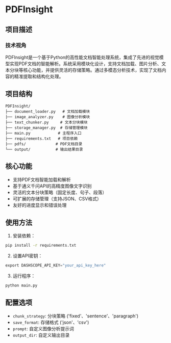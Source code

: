 # PDFInsight

## 项目描述

### 技术视角
PDFInsight是一个基于Python的高性能文档智能处理系统，集成了先进的视觉模型实现PDF文档的智能解析。系统采用模块化设计，支持文档加载、图片分析、文本分块等核心功能，并提供灵活的存储策略。通过多模态分析技术，实现了文档内容的精准提取和结构化处理。

## 项目结构

```
PDFInsight/
├── document_loader.py   # 文档加载模块
├── image_analyzer.py    # 图像分析模块
├── text_chunker.py     # 文本分块模块
├── storage_manager.py  # 存储管理模块
├── main.py            # 主程序入口
├── requirements.txt   # 项目依赖
├── pdfs/             # PDF文档目录
└── output/           # 输出结果目录
```

## 核心功能

- 支持PDF文档智能加载和解析
- 基于通义千问API的高精度图像文字识别
- 灵活的文本分块策略（固定长度、句子、段落）
- 可扩展的存储管理（支持JSON、CSV格式）
- 友好的进度显示和错误处理

## 使用方法

1. 安装依赖：
```bash
pip install -r requirements.txt
```

2. 设置API密钥：
```python
export DASHSCOPE_API_KEY="your_api_key_here"
```

3. 运行程序：
```python
python main.py
```

## 配置选项

- `chunk_strategy`: 分块策略 ('fixed'、'sentence'、'paragraph')
- `save_format`: 存储格式 ('json'、'csv')
- `prompt`: 自定义图像分析提示词
- `output_dir`: 自定义输出目录